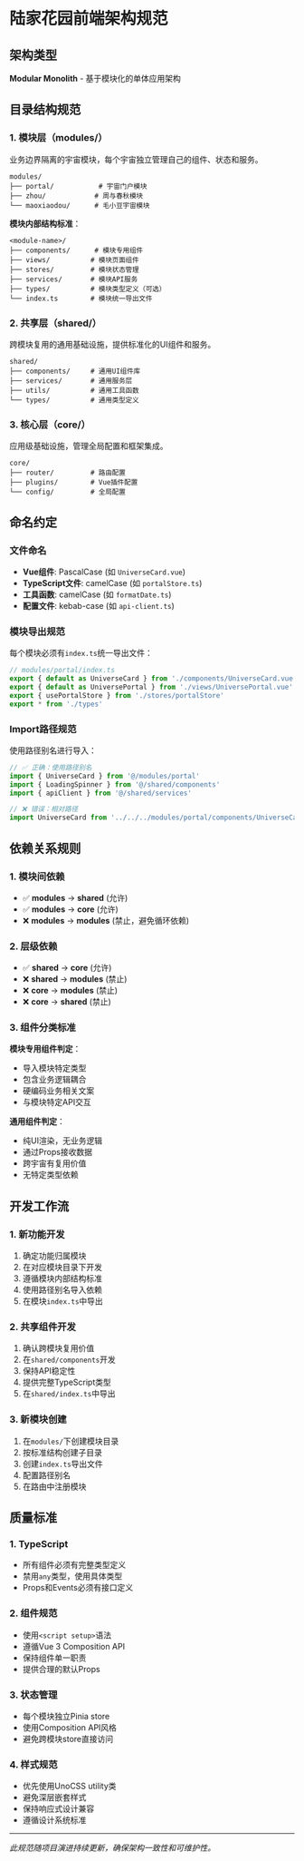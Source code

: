 # 陆家花园前端架构规范

## 架构类型
**Modular Monolith** - 基于模块化的单体应用架构

## 目录结构规范

### 1. 模块层（modules/）
业务边界隔离的宇宙模块，每个宇宙独立管理自己的组件、状态和服务。

```
modules/
├── portal/           # 宇宙门户模块
├── zhou/            # 周与春秋模块  
└── maoxiaodou/      # 毛小豆宇宙模块
```

**模块内部结构标准**：
```
<module-name>/
├── components/      # 模块专用组件
├── views/          # 模块页面组件
├── stores/         # 模块状态管理
├── services/       # 模块API服务
├── types/          # 模块类型定义（可选）
└── index.ts        # 模块统一导出文件
```

### 2. 共享层（shared/）
跨模块复用的通用基础设施，提供标准化的UI组件和服务。

```
shared/
├── components/     # 通用UI组件库
├── services/       # 通用服务层
├── utils/          # 通用工具函数
└── types/          # 通用类型定义
```

### 3. 核心层（core/）
应用级基础设施，管理全局配置和框架集成。

```
core/
├── router/         # 路由配置
├── plugins/        # Vue插件配置
└── config/         # 全局配置
```

## 命名约定

### 文件命名
- **Vue组件**: PascalCase (如 `UniverseCard.vue`)
- **TypeScript文件**: camelCase (如 `portalStore.ts`)
- **工具函数**: camelCase (如 `formatDate.ts`)
- **配置文件**: kebab-case (如 `api-client.ts`)

### 模块导出规范
每个模块必须有`index.ts`统一导出文件：

```typescript
// modules/portal/index.ts
export { default as UniverseCard } from './components/UniverseCard.vue'
export { default as UniversePortal } from './views/UniversePortal.vue'
export { usePortalStore } from './stores/portalStore'
export * from './types'
```

### Import路径规范
使用路径别名进行导入：

```typescript
// ✅ 正确：使用路径别名
import { UniverseCard } from '@/modules/portal'
import { LoadingSpinner } from '@/shared/components'
import { apiClient } from '@/shared/services'

// ❌ 错误：相对路径
import UniverseCard from '../../../modules/portal/components/UniverseCard.vue'
```

## 依赖关系规则

### 1. 模块间依赖
- ✅ **modules** → **shared** (允许)
- ✅ **modules** → **core** (允许)
- ❌ **modules** → **modules** (禁止，避免循环依赖)

### 2. 层级依赖
- ✅ **shared** → **core** (允许)
- ❌ **shared** → **modules** (禁止)
- ❌ **core** → **modules** (禁止)
- ❌ **core** → **shared** (禁止)

### 3. 组件分类标准
**模块专用组件判定**：
- 导入模块特定类型
- 包含业务逻辑耦合
- 硬编码业务相关文案
- 与模块特定API交互

**通用组件判定**：
- 纯UI渲染，无业务逻辑
- 通过Props接收数据
- 跨宇宙有复用价值
- 无特定类型依赖

## 开发工作流

### 1. 新功能开发
1. 确定功能归属模块
2. 在对应模块目录下开发
3. 遵循模块内部结构标准
4. 使用路径别名导入依赖
5. 在模块`index.ts`中导出

### 2. 共享组件开发
1. 确认跨模块复用价值
2. 在`shared/components`开发
3. 保持API稳定性
4. 提供完整TypeScript类型
5. 在`shared/index.ts`中导出

### 3. 新模块创建
1. 在`modules/`下创建模块目录
2. 按标准结构创建子目录
3. 创建`index.ts`导出文件
4. 配置路径别名
5. 在路由中注册模块

## 质量标准

### 1. TypeScript
- 所有组件必须有完整类型定义
- 禁用`any`类型，使用具体类型
- Props和Events必须有接口定义

### 2. 组件规范
- 使用`<script setup>`语法
- 遵循Vue 3 Composition API
- 保持组件单一职责
- 提供合理的默认Props

### 3. 状态管理
- 每个模块独立Pinia store
- 使用Composition API风格
- 避免跨模块store直接访问

### 4. 样式规范
- 优先使用UnoCSS utility类
- 避免深层嵌套样式
- 保持响应式设计兼容
- 遵循设计系统标准

---

*此规范随项目演进持续更新，确保架构一致性和可维护性。*
